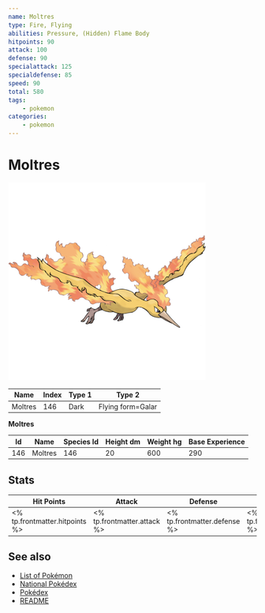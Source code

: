 ```yaml
---
name: Moltres
type: Fire, Flying
abilities: Pressure, (Hidden) Flame Body
hitpoints: 90
attack: 100
defense: 90
specialattack: 125
specialdefense: 85
speed: 90
total: 580
tags:
    - pokemon
categories:
    - pokemon
---
```


# Moltres


![Moltres](images/146.png)

| **Name** | **Index** | **Type 1** | **Type 2** |
|----|----|----|----|
| Moltres | 146 | Dark | Flying form=Galar  |

**Moltres** 




| **Id** | **Name** | **Species Id** | **Height dm** | **Weight hg** | **Base Experience** |
|--------|----------|----------------|------------|------------|---------------------|
| 146 | Moltres | 146 | 20 | 600 | 290 |



## Stats

| **Hit Points** | **Attack** | **Defense** | **Special Attack** | **Special Defense** | **Speed** | **Total** |
|----------------|------------|-------------|--------------------|---------------------|-----------|-----------|
| <% tp.frontmatter.hitpoints %> | <% tp.frontmatter.attack %> | <% tp.frontmatter.defense %> | <% tp.frontmatter.specialattack %> | <% tp.frontmatter.specialdefense %> | <% tp.frontmatter.speed %> | <% tp.frontmatter.total %> |

## See also

- [List of Pokémon](../pokemon.md)
- [National Pokédex](../national_pokedex.md)
- [Pokédex](../pokedex.md)
- [README](../README.md)
